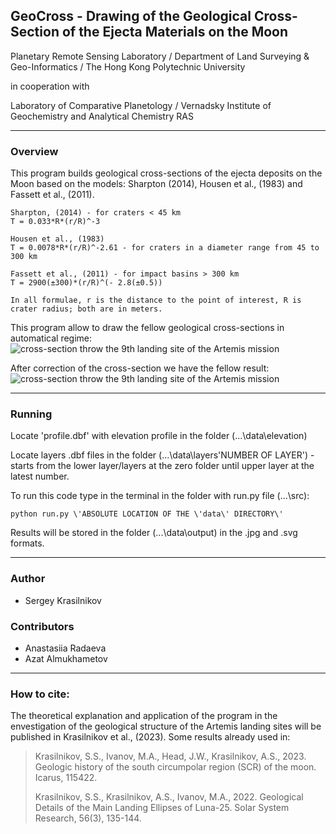 ## GeoCross - Drawing of the Geological Cross-Section of the Ejecta Materials on the Moon
Planetary Remote Sensing Laboratory / Department of Land Surveying & Geo-Informatics / 
The Hong Kong Polytechnic University

in cooperation with 

Laboratory of Comparative Planetology / Vernadsky Institute of Geochemistry and Analytical 
Chemistry RAS

---

### Overview
This program builds geological cross-sections of the ejecta deposits on the Moon based on the models: Sharpton (2014), 
Housen et al., (1983) and  Fassett et al., (2011).

```
Sharpton, (2014) - for craters < 45 km
T = 0.033*R*(r/R)^-3

Housen et al., (1983)
T = 0.0078*R*(r/R)^-2.61 - for craters in a diameter range from 45 to 300 km

Fassett et al., (2011) - for impact basins > 300 km
T = 2900(±300)*(r/R)^(- 2.8(±0.5))

In all formulae, r is the distance to the point of interest, R is crater radius; both are in meters.
```
This program allow to draw the fellow geological cross-sections in automatical regime:
![cross-section throw the 9th landing site of the Artemis mission](./data/output/9.jpg)

After correction of the cross-section we have the fellow result:
![cross-section throw the 9th landing site of the Artemis mission](./data/output/final_example.jpg)

---

### Running
Locate 'profile.dbf' with elevation profile in the folder (...\data\elevation\)

Locate layers .dbf files in the folder (...\data\layers\'NUMBER OF LAYER') - starts from the lower layer/layers at the 
zero folder until upper layer at the latest number.

To run this code type in the terminal in the folder with run.py file (...\src\):
```
python run.py \'ABSOLUTE LOCATION OF THE \'data\' DIRECTORY\'
```
Results will be stored in the folder (...\data\output\) in the .jpg and .svg formats.

---

### Author
- Sergey Krasilnikov
### Contributors
- Anastasiia Radaeva
- Azat Almukhametov

---


### How to cite:
The theoretical explanation and application of the program in the envestigation of the 
geological structure of the Artemis landing sites will be published in Krasilnikov et al., (2023).
Some results already used in:
>Krasilnikov, S.S., Ivanov, M.A., Head, J.W., Krasilnikov, A.S., 2023. Geologic history of the south circumpolar
> region (SCR) of the moon. Icarus, 115422.
> 
> Krasilnikov, S.S., Krasilnikov, A.S., Ivanov, M.A., 2022. Geological Details of the Main Landing Ellipses of
> Luna-25. Solar System Research, 56(3), 135-144.